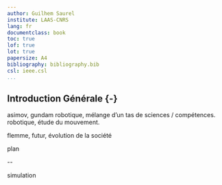 ```yaml
---
author: Guilhem Saurel
institute: LAAS-CNRS
lang: fr
documentclass: book
toc: true
lof: true
lot: true
papersize: A4
bibliography: bibliography.bib
csl: ieee.csl
...
```


## Introduction Générale {-}

asimov, gundam
robotique, mélange d’un tas de sciences / compétences.
robotique, étude du mouvement.

flemme, futur, évolution de la société

plan

--

simulation
